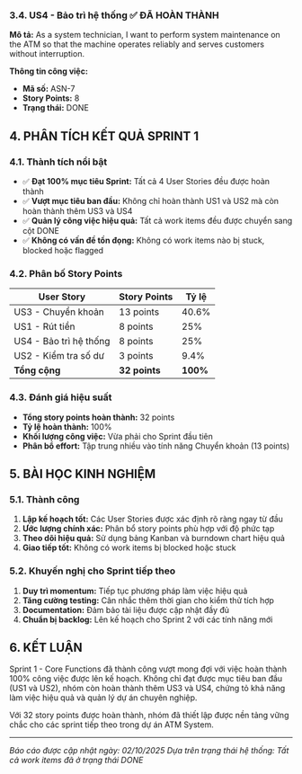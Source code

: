 ### 3.4. US4 - Bảo trì hệ thống ✅ **ĐÃ HOÀN THÀNH**
**Mô tả:** As a system technician, I want to perform system maintenance on the ATM so that the machine operates reliably and serves customers without interruption.

**Thông tin công việc:**
- **Mã số:** ASN-7
- **Story Points:** 8
- **Trạng thái:** DONE

## 4. PHÂN TÍCH KẾT QUẢ SPRINT 1

### 4.1. Thành tích nổi bật
- ✅ **Đạt 100% mục tiêu Sprint:** Tất cả 4 User Stories đều được hoàn thành
- ✅ **Vượt mục tiêu ban đầu:** Không chỉ hoàn thành US1 và US2 mà còn hoàn thành thêm US3 và US4
- ✅ **Quản lý công việc hiệu quả:** Tất cả work items đều được chuyển sang cột DONE
- ✅ **Không có vấn đề tồn đọng:** Không có work items nào bị stuck, blocked hoặc flagged

### 4.2. Phân bố Story Points
| User Story | Story Points | Tỷ lệ |
|------------|-------------|-------|
| US3 - Chuyển khoản | 13 points | 40.6% |
| US1 - Rút tiền | 8 points | 25% |
| US4 - Bảo trì hệ thống | 8 points | 25% |
| US2 - Kiểm tra số dư | 3 points | 9.4% |
| **Tổng cộng** | **32 points** | **100%** |

### 4.3. Đánh giá hiệu suất
- **Tổng story points hoàn thành:** 32 points
- **Tỷ lệ hoàn thành:** 100%
- **Khối lượng công việc:** Vừa phải cho Sprint đầu tiên
- **Phân bổ effort:** Tập trung nhiều vào tính năng Chuyển khoản (13 points)

## 5. BÀI HỌC KINH NGHIỆM

### 5.1. Thành công
1. **Lập kế hoạch tốt:** Các User Stories được xác định rõ ràng ngay từ đầu
2. **Ước lượng chính xác:** Phân bổ story points phù hợp với độ phức tạp
3. **Theo dõi hiệu quả:** Sử dụng bảng Kanban và burndown chart hiệu quả
4. **Giao tiếp tốt:** Không có work items bị blocked hoặc stuck

### 5.2. Khuyến nghị cho Sprint tiếp theo
1. **Duy trì momentum:** Tiếp tục phương pháp làm việc hiệu quả
2. **Tăng cường testing:** Cân nhắc thêm thời gian cho kiểm thử tích hợp
3. **Documentation:** Đảm bảo tài liệu được cập nhật đầy đủ
4. **Chuẩn bị backlog:** Lên kế hoạch cho Sprint 2 với các tính năng mới

## 6. KẾT LUẬN

Sprint 1 - Core Functions đã thành công vượt mong đợi với việc hoàn thành 100% công việc được lên kế hoạch. Không chỉ đạt được mục tiêu ban đầu (US1 và US2), nhóm còn hoàn thành thêm US3 và US4, chứng tỏ khả năng làm việc hiệu quả và quản lý dự án chuyên nghiệp.

Với 32 story points được hoàn thành, nhóm đã thiết lập được nền tảng vững chắc cho các sprint tiếp theo trong dự án ATM System.

---
*Báo cáo được cập nhật ngày: 02/10/2025*
*Dựa trên trạng thái hệ thống: Tất cả work items đã ở trạng thái DONE*
